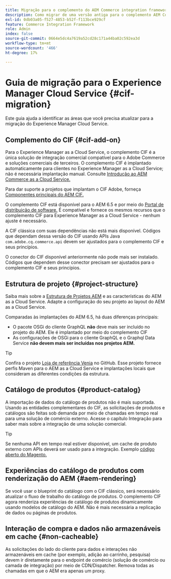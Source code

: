 ```yaml
---
title: Migração para o complemento do AEM Commerce integration framework (CIF)
description: Como migrar de uma versão antiga para o complemento AEM Commerce integration framework (CIF)
exl-id: 0db03a05-f527-4853-b52f-f113bce929cf
feature: Commerce Integration Framework
role: Admin
index: false
source-git-commit: 0664e5dc4a7619a52cd28c171a44ba02c592ea3d
workflow-type: tm+mt
source-wordcount: '466'
ht-degree: 17%

---
```



# Guia de migração para o Experience Manager Cloud Service {#cif-migration}

Este guia ajuda a identificar as áreas que você precisa atualizar para a migração do Experience Manager Cloud Service.

## Complemento do CIF {#cif-add-on}

Para o Experience Manager as a Cloud Service, o complemento CIF é a única solução de integração comercial compatível para o Adobe Commerce e soluções comerciais de terceiros. O complemento CIF é implantado automaticamente para clientes no Experience Manager as a Cloud Service; não é necessária implantação manual. Consulte [Introdução ao AEM Commerce as a Cloud Service.](/help/commerce-cloud/cif-storefront/getting-started.md)

Para dar suporte a projetos que implantam o CIF Adobe, forneça [Componentes principais do AEM CIF.](https://github.com/adobe/aem-core-cif-components)

O complemento CIF está disponível para o AEM 6.5 e por meio do [Portal de distribuição de software.](/help/implementing/developing/tools/package-manager.md) É compatível e fornece os mesmos recursos que o complemento CIF para Experience Manager as a Cloud Service - nenhum ajuste é necessário.

A CIF clássica com suas dependências não está mais disponível. Códigos que dependam dessa versão do CIF usando APIs Java `com.adobe.cq.commerce.api` devem ser ajustados para o complemento CIF e seus princípios.

O conector do CIF disponível anteriormente não pode mais ser instalado. Códigos que dependem desse conector precisam ser ajustados para o complemento CIF e seus princípios.

## Estrutura de projeto {#project-structure}

Saiba mais sobre a [Estrutura de Projetos AEM](/help/implementing/developing/introduction/aem-project-content-package-structure.md) e as características do AEM as a Cloud Service. Adapte a configuração do seu projeto ao layout do AEM as a Cloud Service.

Comparadas às implantações do AEM 6.5, há duas diferenças principais:

* O pacote OSGi do cliente GraphQL **não** deve mais ser incluído no projeto do AEM. Ele é implantado por meio do complemento CIF
* As configurações de OSGi para o cliente GraphQL e o Graphql Data Service **não devem mais ser incluídas nos projetos AEM.**

>[!TIP]
>
>Confira o projeto [Loja de referência Venia](https://github.com/adobe/aem-cif-guides-venia) no GitHub. Esse projeto fornece perfis Maven para o AEM as a Cloud Service e implantações locais que consideram as diferentes condições da estrutura.

## Catálogo de produtos {#product-catalog}

A importação de dados do catálogo de produtos não é mais suportada. Usando as entidades complementares do CIF, as solicitações de produtos e catálogos são feitas sob demanda por meio de chamadas em tempo real para uma solução de comércio externo. Acesse o capítulo Integração para saber mais sobre a integração de uma solução comercial.

>[!TIP]
>
>Se nenhuma API em tempo real estiver disponível, um cache de produto externo com APIs deverá ser usado para a integração. Exemplo [código aberto do Magento.](https://business.adobe.com/products/magento/open-source.html)

## Experiências do catálogo de produtos com renderização do AEM {#aem-rendering}

Se você usar o blueprint do catálogo com o CIF clássico, será necessário atualizar o fluxo de trabalho do catálogo de produtos. O complemento CIF agora renderiza experiências de catálogo de produtos dinamicamente usando modelos de catálogo do AEM. Não é mais necessária a replicação de dados ou páginas de produtos.

## Interação de compra e dados não armazenáveis em cache {#non-cacheable}

As solicitações do lado do cliente para dados e interações não armazenáveis em cache (por exemplo, adição ao carrinho, pesquisa) devem ir diretamente para o endpoint de comércio (solução de comércio ou camada de integração) por meio de CDN/Dispatcher. Remova todas as chamadas em que o AEM era apenas um proxy.

